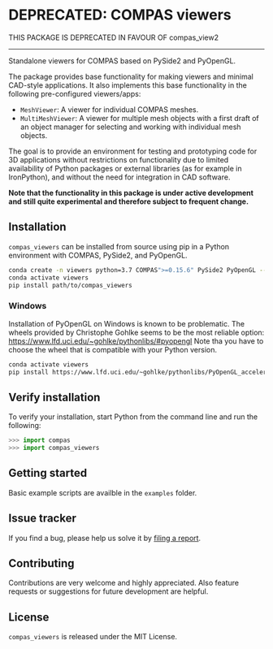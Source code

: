 # DEPRECATED: COMPAS viewers

THIS PACKAGE IS DEPRECATED IN FAVOUR OF compas_view2

---

Standalone viewers for COMPAS based on PySide2 and PyOpenGL.

The package provides base functionality for making viewers and minimal CAD-style applications.
It also implements this base functionality in the following pre-configured viewers/apps:

* `MeshViewer`: A viewer for individual COMPAS meshes.
* `MultiMeshViewer`: A viewer for multiple mesh objects with a first draft of an object manager for selecting and working with individual mesh objects.

The goal is to provide an environment for testing and prototyping code for 3D applications without restrictions on functionality due to limited availability of Python packages or external libraries (as for example in IronPython), and without the need for integration in CAD software.

**Note that the functionality in this package is under active development and still quite experimental and therefore subject to frequent change.**

## Installation

`compas_viewers` can be installed from source using pip in a Python environment with COMPAS, PySide2, and PyOpenGL.

```bash
conda create -n viewers python=3.7 COMPAS">=0.15.6" PySide2 PyOpenGL --yes
conda activate viewers
pip install path/to/compas_viewers
```

### Windows

Installation of PyOpenGL on Windows is known to be problematic.
The wheels provided by Christophe Gohlke seems to be the most reliable option: <https://www.lfd.uci.edu/~gohlke/pythonlibs/#pyopengl>
Note tha you have to choose the wheel that is compatible with your Python version.

```bash
conda activate viewers
pip install https://www.lfd.uci.edu/~gohlke/pythonlibs/PyOpenGL_accelerate‑3.1.5‑cp37‑cp37m‑win_amd64.whl
```

## Verify installation

To verify your installation, start Python from the command line and run the following:

```python
>>> import compas
>>> import compas_viewers
```

## Getting started

Basic example scripts are availble in the `examples` folder.

## Issue tracker

If you find a bug, please help us solve it by [filing a report](https://github.com/compas-dev/compas_viewers/issues).

## Contributing

Contributions are very welcome and highly appreciated.
Also feature requests or suggestions for future development are helpful.

## License

`compas_viewers` is released under the MIT License.
